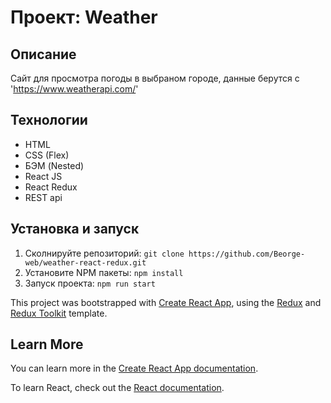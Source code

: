 # Проект: Weather
## Описание

Сайт для просмотра погоды в выбраном городе, данные берутся с 'https://www.weatherapi.com/'

## Технологии

- HTML
- CSS (Flex)
- БЭМ (Nested)
- React JS
- React Redux
- REST api

## Установка и запуск

1. Сколнируйте репозиторий:
`git clone https://github.com/Beorge-web/weather-react-redux.git`
2. Установите NPM пакеты:
`npm install`
3. Запуск проекта:
`npm run start`

This project was bootstrapped with [Create React App](https://github.com/facebook/create-react-app), using the [Redux](https://redux.js.org/) and [Redux Toolkit](https://redux-toolkit.js.org/) template.
## Learn More

You can learn more in the [Create React App documentation](https://facebook.github.io/create-react-app/docs/getting-started).

To learn React, check out the [React documentation](https://reactjs.org/).
